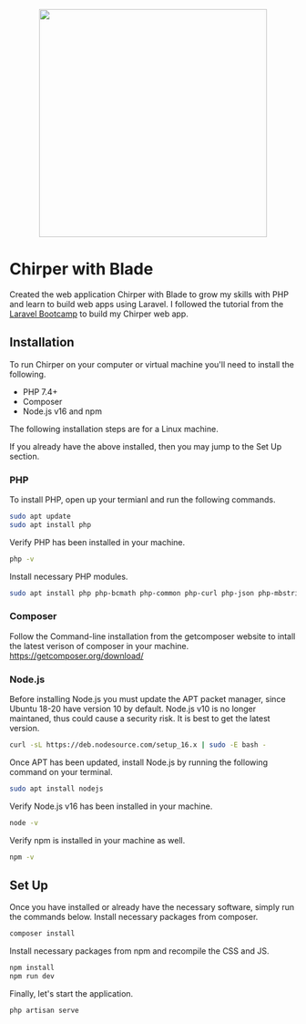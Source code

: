 <p align="center"><a href="https://laravel.com" target="_blank"><img src="https://raw.githubusercontent.com/laravel/art/master/logo-lockup/5%20SVG/2%20CMYK/1%20Full%20Color/laravel-logolockup-cmyk-red.svg" width="400"></a></p>

# Chirper with Blade
Created the web application Chirper with Blade to grow my skills with PHP and learn to build web apps using Laravel. I followed the tutorial from the [Laravel Bootcamp](https://bootcamp.laravel.com/blade/installation) to build my Chirper web app.

## Installation
To run Chirper on your computer or virtual machine you'll need to install the following.
* PHP 7.4+
* Composer
* Node.js v16 and npm

The following installation steps are for a Linux machine.

If you already have the above installed, then you may jump to the Set Up section.
### PHP
To install PHP, open up your termianl and run the following commands.
```bash
sudo apt update
sudo apt install php
```
Verify PHP has been installed in your machine.
```bash
php -v
```
Install necessary PHP modules.
```bash
sudo apt install php php-bcmath php-common php-curl php-json php-mbstring php-mysql php-xml php-zip openssl php-sqlite3
```
### Composer
Follow the Command-line installation from the getcomposer website to intall the latest verison of composer in your machine.
https://getcomposer.org/download/

### Node.js
Before installing Node.js you must update the APT packet manager, since Ubuntu 18-20 have version 10 by default. Node.js v10 is no longer maintaned, thus could cause a security risk. It is best to get the latest version.
```bash
curl -sL https://deb.nodesource.com/setup_16.x | sudo -E bash -
```
Once APT has been updated, install Node.js by running the following command on your terminal.
```bash
sudo apt install nodejs
```
Verify Node.js v16 has been installed in your machine.
```bash
node -v
```
Verify npm is installed in your machine as well.
```bash
npm -v
```
## Set Up
Once you have installed or already have the necessary software, simply run the commands below.
Install necessary packages from composer.
```bash
composer install
```
Install necessary packages from npm and recompile the CSS and JS.
```bash
npm install
npm run dev
```
Finally, let's start the application.
```bash
php artisan serve
```